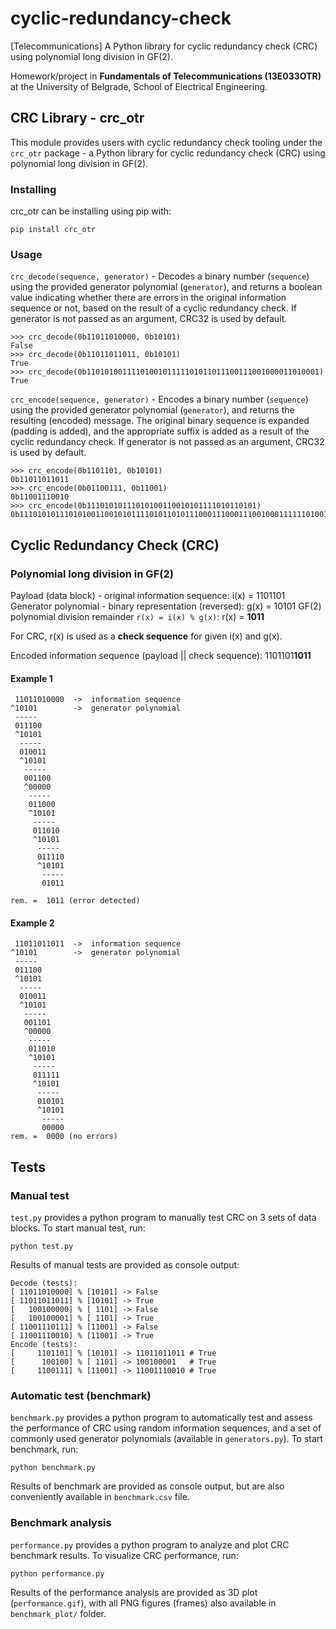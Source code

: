 # cyclic-redundancy-check
[Telecommunications] A Python library for cyclic redundancy check (CRC) using polynomial long division in GF(2).

Homework/project in **Fundamentals of Telecommunications (13E033OTR)** at the University of Belgrade, School of Electrical Engineering.

## CRC Library - crc_otr

This module provides users with cyclic redundancy check tooling under the `crc_otr` package - a Python library for cyclic redundancy check (CRC) using polynomial long division in GF(2).

### Installing

crc_otr can be installing using pip with:
```
pip install crc_otr
```

### Usage

`crc_decode(sequence, generator)` - Decodes a binary number (`sequence`) using the provided generator polynomial (`generator`), and returns a boolean value indicating whether there are errors in the original information sequence or not, based on the result of a cyclic redundancy check. If generator is not passed as an argument, CRC32 is used by default.
```
>>> crc_decode(0b11011010000, 0b10101)
False
>>> crc_decode(0b11011011011, 0b10101)
True
>>> crc_decode(0b1101010011110100101111101011011100111001000011010001)
True
```

`crc_encode(sequence, generator)` - Encodes a binary number (`sequence`) using the provided generator polynomial (`generator`), and returns the resulting (encoded) message. The original binary sequence is expanded (padding is added), and the appropriate suffix is added as a result of the cyclic redundancy check. If generator is not passed as an argument, CRC32 is used by default.
```
>>> crc_encode(0b1101101, 0b10101)
0b11011011011
>>> crc_encode(0b01100111, 0b11001)
0b11001110010
>>> crc_encode(0b11101010111010100110010101111010110101)
0b1110101011101010011001010111101011010111000111000111001000111111010010
```

## Cyclic Redundancy Check (CRC)

### Polynomial long division in GF(2)
Payload (data block) - original information sequence:
i(x) = 1101101
Generator polynomial - binary representation (reversed):
g(x) = 10101
GF(2) polynomial division remainder ```r(x) = i(x) % g(x)```:
r(x) = **1011**

For CRC, r(x) is used as a **check sequence** for given i(x) and g(x).

Encoded information sequence (payload || check sequence):
1101101**1011**

#### Example 1
```
 11011010000  ->  information sequence
^10101        ->  generator polynomial
 -----
 011100
 ^10101
  -----
  010011
  ^10101
   -----
   001100
   ^00000
    -----
    011000
    ^10101
     -----
     011010
     ^10101
      -----
      011110
      ^10101
       -----
       01011

rem. =  1011 (error detected)
```

#### Example 2
```
 11011011011  ->  information sequence
^10101        ->  generator polynomial
 -----
 011100
 ^10101
  -----
  010011
  ^10101
   -----
   001101
   ^00000
    -----
    011010
    ^10101
     -----
     011111
     ^10101
      -----
      010101
      ^10101
       -----
       00000
rem. =  0000 (no errors)
```

## Tests

### Manual test
```test.py``` provides a python program to manually test CRC on 3 sets of data blocks. To start manual test, run:
```
python test.py
```

Results of manual tests are provided as console output:
```
Decode (tests):
[ 11011010000] % [10101] -> False
[ 11011011011] % [10101] -> True
[   100100000] % [ 1101] -> False
[   100100001] % [ 1101] -> True
[ 11001110111] % [11001] -> False
[ 11001110010] % [11001] -> True
Encode (tests):
[     1101101] % [10101] -> 11011011011	# True
[      100100] % [ 1101] -> 100100001	# True
[     1100111] % [11001] -> 11001110010	# True
```

### Automatic test (benchmark)

```benchmark.py``` provides a python program to automatically test and assess the performance of CRC using random information sequences, and a set of commonly used generator polynomials (available in ```generators.py```). To start benchmark, run:
```
python benchmark.py
```

Results of benchmark are provided as console output, but are also conveniently available in ```benchmark.csv``` file.

### Benchmark analysis
```performance.py``` provides a python program to analyze and plot CRC benchmark results. To visualize CRC performance, run:
```
python performance.py
```

Results of the performance analysis are provided as 3D plot (```performance.gif```), with all PNG figures (frames) also available in ```benchmark_plot/``` folder.
